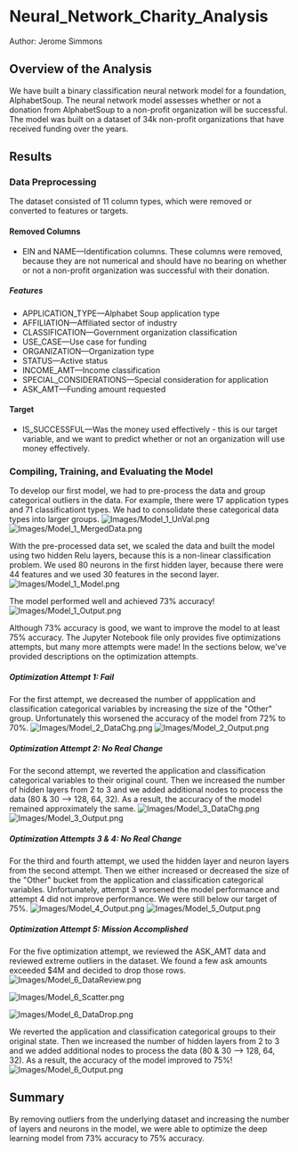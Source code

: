 # Neural_Network_Charity_Analysis
Author: Jerome Simmons

## Overview of the Analysis
We have built a binary classification neural network model for a foundation, AlphabetSoup. The neural network model assesses whether or not a donation from AlphabetSoup to a non-profit organization will be successful. The model was built on a dataset of 34k non-profit organizations that have received funding over the years.

## Results

### Data Preprocessing
The dataset consisted of 11 column types, which were removed or converted to features or targets.

#### Removed Columns
* EIN and NAME—Identification columns. These columns were removed, because they are not numerical and should have no bearing on whether or not a non-profit organization was successful with their donation.

##### Features
* APPLICATION_TYPE—Alphabet Soup application type
* AFFILIATION—Affiliated sector of industry
* CLASSIFICATION—Government organization classification
* USE_CASE—Use case for funding
* ORGANIZATION—Organization type
* STATUS—Active status
* INCOME_AMT—Income classification
* SPECIAL_CONSIDERATIONS—Special consideration for application
* ASK_AMT—Funding amount requested

#### Target
* IS_SUCCESSFUL—Was the money used effectively - this is our target variable, and we want to predict whether or not an organization will use money effectively.


### Compiling, Training, and Evaluating the Model

To develop our first model, we had to pre-process the data and group categorical outliers in the data. For example, there were 17 application types and 71 classificationt types. We had to consolidate these categorical data types into larger groups.
![Images/Model_1_UnVal.png](Images/Model_1_UnVal.png)
![Images/Model_1_MergedData.png](Images/Model_1_MergedData.png)

With the pre-processed data set, we scaled the data and built the model using two hidden Relu layers, because this is a non-linear classification problem. We used 80 neurons in the first hidden layer, because there were 44 features and we used 30 features in the second layer.
![Images/Model_1_Model.png](Images/Model_1_Model.png)

The model performed well and achieved 73% accuracy!
![Images/Model_1_Output.png](Images/Model_1_Output.png)

Although 73% accuracy is good, we want to improve the model to at least 75% accuracy. The Jupyter Notebook file only provides five optimizations attempts, but many more attempts were made! In the sections below, we've provided descriptions on the optimization attempts.

##### Optimization Attempt 1: Fail
For the first attempt, we decreased the number of appplication and classification categorical variables by increasing the size of the "Other" group. Unfortunately this worsened the accuracy of the model from 72% to 70%.
![Images/Model_2_DataChg.png](Images/Model_2_DataChg.png)
![Images/Model_2_Output.png](Images/Model_2_Output.png)

##### Optimization Attempt 2: No Real Change
For the second attempt, we reverted the application and classification categorical variables to their original count. Then we increased the number of hidden layers from 2 to 3 and we added additional nodes to process the data (80 & 30 --> 128, 64, 32). As a result, the accuracy of the model remained approximately the same.
![Images/Model_3_DataChg.png](Images/Model_3_DataChg.png)
![Images/Model_3_Output.png](Images/Model_3_Output.png)

##### Optimization Attempts 3 & 4: No Real Change
For the third and fourth attempt, we used the hidden layer and neuron layers from the second attempt. Then we either increased or decreased the size of the "Other" bucket from the application and classification categorical variables. Unfortunately, attempt 3 worsened the model performance and attempt 4 did not improve performance. We were still below our target of 75%.
![Images/Model_4_Output.png](Images/Model_4_Output.png)
![Images/Model_5_Output.png](Images/Model_5_Output.png)


##### Optimization Attempt 5: Mission Accomplished
For the five optimization attempt, we reviewed the ASK_AMT data and reviewed extreme outliers in the dataset. We found a few ask amounts exceeded $4M and decided to drop those rows. 
![Images/Model_6_DataReview.png](Images/Model_6_DataReview.png)

![Images/Model_6_Scatter.png](Images/Model_6_Scatter.png)

![Images/Model_6_DataDrop.png](Images/Model_6_DataDrop.png)

We reverted the application and classification categorical groups to their original state. Then we increased the number of hidden layers from 2 to 3 and we added additional nodes to process the data (80 & 30 --> 128, 64, 32). As a result, the accuracy of the model improved to 75%!
![Images/Model_6_Output.png](Images/Model_6_Output.png)


## Summary
By removing outliers from the underlying dataset and increasing the number of layers and neurons in the model, we were able to optimize the deep learning model from 73% accuracy to 75% accuracy.
